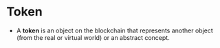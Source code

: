 # Token

* A **token** is an object on the blockchain that represents another object (from the real or virtual world) or an abstract concept.